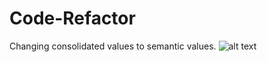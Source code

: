 # Code-Refactor
Changing consolidated values to semantic values.
![alt text](https://drive.google.com/drive/u/0/my-drive)

